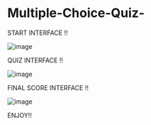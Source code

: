 # Multiple-Choice-Quiz-

START INTERFACE !!

![image](https://user-images.githubusercontent.com/102236245/210200630-513e6df5-e636-4334-85d5-e0bece101ccc.png)


QUIZ INTERFACE !!

![image](https://user-images.githubusercontent.com/102236245/210200658-4a56eeef-ed03-46e8-be40-3081ffa9ac55.png)


FINAL SCORE INTERFACE !!

![image](https://user-images.githubusercontent.com/102236245/210200678-53e7550a-5b63-4b8f-ab99-5756a302de87.png)

ENJOY!!

